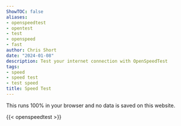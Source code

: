 ```yaml
---
ShowTOC: false
aliases:
- openspeedtest
- opentest
- test
- openspeed
- fast
author: Chris Short
date: "2024-01-08"
description: Test your internet connection with OpenSpeedTest
tags:
- speed
- speed test
- test speed
title: Speed Test
---
```


This runs 100% in your browser and no data is saved on this website.

{{< openspeedtest >}}